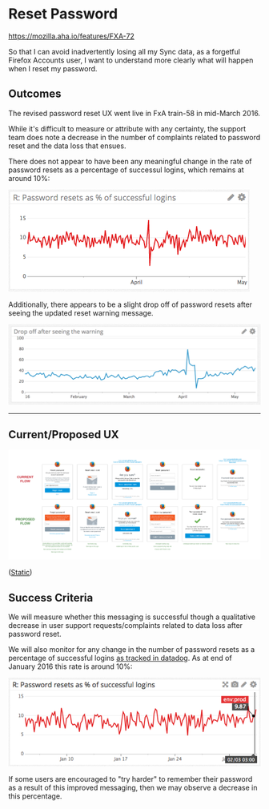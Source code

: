 
Reset Password
==============

https://mozilla.aha.io/features/FXA-72

So that I can avoid inadvertently losing all my Sync data, as a forgetful Firefox Accounts user, I want to understand more clearly what will happen when I reset my password.

## Outcomes

The revised password reset UX
went live in FxA train-58
in mid-March 2016.

While it's difficult to measure
or attribute with any certainty,
the support team does note
a decrease in the number of complaints
related to password reset
and the data loss that ensues.

There does not appear to have been
any meaningful change
in the rate of password resets
as a percentage of successul logins,
which remains at around 10%:

![](reset_as_percent_of_signin_apr2016.png)

Additionally, there appears to be a slight drop off of password resets after seeing the updated reset warning message.

![](reset_dropoff_after_warning.png)

----------------

## Current/Proposed UX
![password-reset-ux](password_reset_ux.png)

([Static](https://cloud.githubusercontent.com/assets/68213/12796515/2cec6c90-ca8d-11e5-99da-4d511062c61c.png))

## Success Criteria

We will measure whether this messaging is successful
though a qualitative decrease in user support requests/complaints
related to data loss after password reset.

We will also monitor for any change in
the number of password resets as a percentage of successful logins
[as tracked in datadog](https://app.datadoghq.com/dash/92125/fxa-content-server---password-resets?live=true&page=0&is_auto=false&from_ts=1451695460137&to_ts=1454287460137&tile_size=m).
As at end of January 2016 this rate is around 10%:

![](reset_as_percent_of_signin_jan2016.png)

If some users are encouraged to "try harder" to remember their password
as a result of this improved messaging,
then we may observe a decrease in this percentage.
